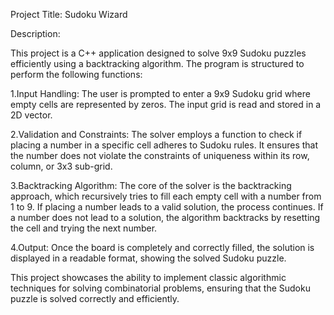 Project Title: Sudoku Wizard

Description:

This project is a C++ application designed to solve 9x9 Sudoku puzzles efficiently using a backtracking algorithm. The program is structured to perform the following functions:

1.Input Handling: The user is prompted to enter a 9x9 Sudoku grid where empty cells are represented by zeros. The input grid is read and stored in a 2D vector.

2.Validation and Constraints: The solver employs a function to check if placing a number in a specific cell adheres to Sudoku rules. It ensures that the number does not violate
the constraints of uniqueness within its row, column, or 3x3 sub-grid.

3.Backtracking Algorithm: The core of the solver is the backtracking approach, which recursively tries to fill each empty cell with a number from 1 to 9. If placing a number leads
to a valid solution, the process continues. If a number does not lead to a solution, the algorithm backtracks by resetting the cell and trying the next number.

4.Output: Once the board is completely and correctly filled, the solution is displayed in a readable format, showing the solved Sudoku puzzle.

This project showcases the ability to implement classic algorithmic techniques for solving combinatorial problems, ensuring that the Sudoku puzzle is solved correctly and efficiently.
